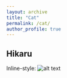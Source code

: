 ```yaml
---
layout: archive
title: "Cat"
permalink: /cat/
author_profile: true
---
```


## Hikaru

Inline-style: 
![alt text](https://raw.githubusercontent.com/xinyuwang1209/xinyuwang1209.github.io/master/images/IMG-2002.JPG")
